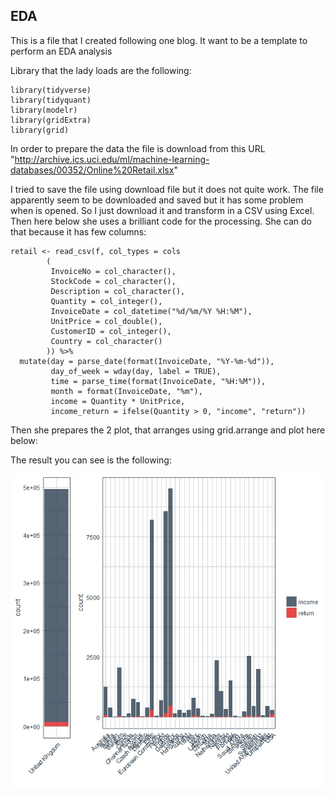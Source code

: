 EDA
---

This is a file that I created following one blog. It want to be a
template to perform an EDA analysis

Library that the lady loads are the following:

    library(tidyverse)
    library(tidyquant)
    library(modelr)
    library(gridExtra)
    library(grid)

In order to prepare the data the file is download from this URL
"<http://archive.ics.uci.edu/ml/machine-learning-databases/00352/Online%20Retail.xlsx>"

I tried to save the file using download file but it does not quite work.
The file apparently seem to be downloaded and saved but it has some
problem when is opened. So I just download it and transform in a CSV
using Excel. Then here below she uses a brilliant code for the
processing. She can do that because it has few columns:

    retail <- read_csv(f, col_types = cols
            (
             InvoiceNo = col_character(),
             StockCode = col_character(),
             Description = col_character(),
             Quantity = col_integer(),
             InvoiceDate = col_datetime("%d/%m/%Y %H:%M"),
             UnitPrice = col_double(),
             CustomerID = col_integer(),
             Country = col_character()
            )) %>% 
      mutate(day = parse_date(format(InvoiceDate, "%Y-%m-%d")),
             day_of_week = wday(day, label = TRUE),
             time = parse_time(format(InvoiceDate, "%H:%M")),
             month = format(InvoiceDate, "%m"),
             income = Quantity * UnitPrice,
             income_return = ifelse(Quantity > 0, "income", "return"))

Then she prepares the 2 plot, that arranges using grid.arrange and plot
here below:

The result you can see is the following:

![Chart1.](/chart1.jpeg)
